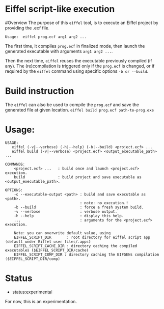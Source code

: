 Eiffel script-like execution
============================

#Overview
The purpose of this `eiffel` tool, is to execute an Eiffel project by providing the .ecf file.

`Usage:  eiffel prog.ecf arg1 arg2 ...`

The first time, іt compiles `prog.ecf` in finalized mode, then launch the generated executable with arguments `arg1 arg2 ...`.

Then the next time, `eiffel` reuses the executable previously compiled (if any). The (re)compilation is triggered only if the `prog.ecf` is changed, or if required by the `eiffel` command using specific options `-b or --build`.

# Build instruction

The `eiffel` can also be used to compile the `prog.ecf` and save the generated file at given location.
`eiffel build prog.ecf path-to-prog.exe`

# Usage:

```
USAGE:
   eiffel (-v|--verbose) (-h|--help) (-b|--build) <project.ecf> ...
   eiffel build (-v|--verbose) <project.ecf> <output_executable_path> ...

COMMANDS:
    <project.ecf> ...   : build once and launch <project.ecf> execution.
    build               : build project and save executable as <output_executable_path>.

OPTIONS:
    -o --executable-output <path> : build and save executable as <path>.
                                  : note: no execution.!
    -b --build                    : force a fresh system build.
    -v --verbose                  : verbose output.
    -h --help                     : display this help.
    ...                           : arguments for the <project.ecf> execution.

    Note: you can overwrite default value, using 
    EIFFEL_SCRIPT_DIR       : root directory for eiffel script app (default under Eiffel user files/.apps) 
    EIFFEL_SCRIPT_CACHE_DIR : directory caching the compiled executables ($EIFFEL_SCRIPT_DIR/cache) 
    EIFFEL_SCRIPT_COMP_DIR : directory caching the EIFGENs compilation ($EIFFEL_SCRIPT_DIR/comp) 

```

# Status

* status:experimental

For now, this is an experimentation.

